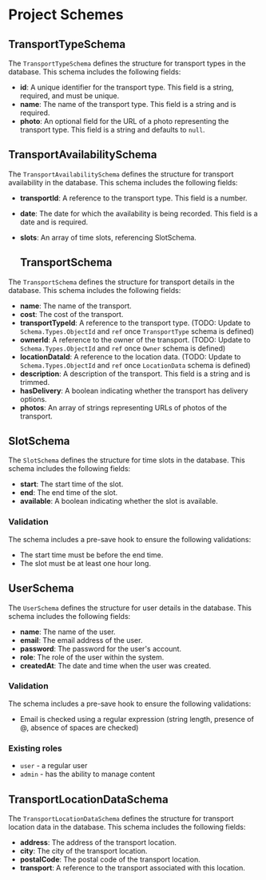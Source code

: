 # Project Schemes

## TransportTypeSchema

The `TransportTypeSchema` defines the structure for transport types in the database. This schema includes the following fields:

- **id**: A unique identifier for the transport type. This field is a string, required, and must be unique.
- **name**: The name of the transport type. This field is a string and is required.
- **photo**: An optional field for the URL of a photo representing the transport type. This field is a string and defaults to `null`.

## TransportAvailabilitySchema

The `TransportAvailabilitySchema` defines the structure for transport availability in the database. This schema includes the following fields:

- **transportId**: A reference to the transport type. This field is a number.
- **date**: The date for which the availability is being recorded. This field is a date and is required.
- **slots**: An array of time slots, referencing SlotSchema.

  ## TransportSchema

The `TransportSchema` defines the structure for transport details in the database. This schema includes the following fields:

- **name**: The name of the transport.
- **cost**: The cost of the transport.
- **transportTypeId**: A reference to the transport type. (TODO: Update to `Schema.Types.ObjectId` and `ref` once `TransportType` schema is defined)
- **ownerId**: A reference to the owner of the transport. (TODO: Update to `Schema.Types.ObjectId` and `ref` once `Owner` schema is defined)
- **locationDataId**: A reference to the location data. (TODO: Update to `Schema.Types.ObjectId` and `ref` once `LocationData` schema is defined)
- **description**: A description of the transport. This field is a string and is trimmed.
- **hasDelivery**: A boolean indicating whether the transport has delivery options.
- **photos**: An array of strings representing URLs of photos of the transport.

## SlotSchema

The `SlotSchema` defines the structure for time slots in the database. This schema includes the following fields:

- **start**: The start time of the slot.
- **end**: The end time of the slot.
- **available**: A boolean indicating whether the slot is available.

### Validation

The schema includes a pre-save hook to ensure the following validations:

- The start time must be before the end time.
- The slot must be at least one hour long.

## UserSchema

The `UserSchema` defines the structure for user details in the database. This schema includes the following fields:

- **name**: The name of the user.
- **email**: The email address of the user.
- **password**: The password for the user's account.
- **role**: The role of the user within the system.
- **createdAt**: The date and time when the user was created.

### Validation

The schema includes a pre-save hook to ensure the following validations:
- Email is checked using a regular expression (string length, presence of @, absence of spaces are checked)

### Existing roles
- `user` - a regular user
- `admin` - has the ability to manage content
## TransportLocationDataSchema

The `TransportLocationDataSchema` defines the structure for transport location data in the database. This schema includes the following fields:

- **address**: The address of the transport location.
- **city**: The city of the transport location.
- **postalCode**: The postal code of the transport location.
- **transport**: A reference to the transport associated with this location.

